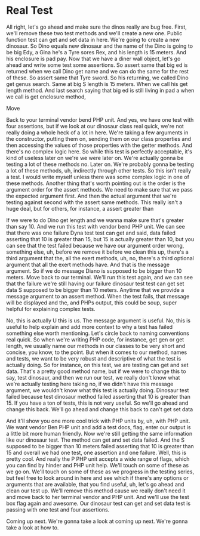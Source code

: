 # Real Test

All right, let's go ahead and make sure the dinos really are bug free. First, we'll remove these two test methods and we'll create a new one. Public function test can get and set data in here. We're going to create a new dinosaur. So Dino equals new dinosaur and the name of the Dino is going to be big Edy, a Gina he's a Tyre sores Rex, and his length is 15 meters. And his enclosure is pad pay. Now that we have a diner wall object, let's go ahead and write some test some assertions. So assert same that big ed is returned when we call Dino get name and we can do the same for the rest of these. So assert same that Tyre sword. So his returning, we called Dino get genus search. Same at big S length is 15 meters. When we call his get length method. And last search saying that big ed is still living in pad a when we call is get enclosure method,

Move

Back to your terminal vendor bend PHP unit. And yes, we have one test with four assertions, but if we look at our dinosaur class real quick, we're not really doing a whole heck of a lot in here. We're taking a few arguments in the constructor, putting them on, sending them on our class properties and then accessing the values of those properties with the getter methods. And there's no complex logic here. So while this test is perfectly acceptable, it's kind of useless later on we're we were later on. We're actually gonna be testing a lot of these methods no. Later on. We're probably gonna be testing a lot of these methods, uh, indirectly through other tests. So this isn't really a test. I would write myself unless there was some complex logic in one of these methods. Another thing that's worth pointing out is the order is the argument order for the assert methods. We need to make sure that we pass the expected argument first. And then the actual argument that we're testing against second with the assert same methods. This really isn't a huge deal, but for others, for instance, a assert greater than

If we were to do Dino get length and we wanna make sure that's greater than say 10. And we run this test with vendor bend PHP unit. We can see that there was one failure Dyna test test can get and said, data failed asserting that 10 is greater than 15, but 15 is actually greater than 10, but you can see that the test failed because we have our argument order wrong, something else, uh, before we remove it before we clean this up, there's a third argument that the, all the exert methods, uh, no, there's a third optional argument that all the exert methods have. And that is the message argument. So if we do message Diano is supposed to be bigger than 10 meters. Move back to our terminal. We'll run this test again, and we can see that the failure we're still having our failure dinosaur test test can get set data S supposed to be bigger than 10 meters. Anytime that we provide a message argument to an assert method. When the test fails, that message will be displayed and the, and PHPs output, this could be soup, super helpful for explaining complex tests.

No, this is actually U this is us. The message argument is useful. No, this is useful to help explain and add more context to why a test has failed something else worth mentioning. Let's circle back to naming conventions real quick. So when we're writing PHP code, for instance, get gen or get length, we usually name our methods in our classes to be very short and concise, you know, to the point. But when it comes to our method, names and tests, we want to be very robust and descriptive of what the test is actually doing. So for instance, on this test, we are testing can get and set data. That's a pretty good method name, but if we were to change this to say, test dinosaur, and then we run our test, we really don't know what we're actually testing here taking no, if we didn't have this message argument, we wouldn't know what this test is actually doing. Dinosaur test failed because test dinosaur method failed asserting that 10 is greater than 15. If you have a ton of tests, this is not very useful. So we'll go ahead and change this back. We'll go ahead and change this back to can't get set data

And it'll show you one more cool trick with PHP units by, uh, with PHP unit. We want vendor Ben PHP unit and add a test docs, flag, enter our output is a little bit more human friendly. Now we're still getting the same information like our dinosaur test. The method can get and set data failed. And the S supposed to be bigger than 10 meters failed asserting that 10 is greater than 15 and overall we had one test, one assertion and one failure. Well, this is pretty cool. And really the P PHP unit accepts a wide range of flags, which you can find by hinder and PHP unit help. We'll touch on some of these as we go on. We'll touch on some of these as we progress in the testing series, but feel free to look around in here and see which if there's any options or arguments that are available, that you find useful, uh, let's go ahead and clean our test up. We'll remove this method cause we really don't need it and move back to her terminal vendor and PHP unit. And we'll use the test box flag again and awesome. Our dinosaur test can get and set data test is passing with one test and four assertions.

<affirmative>

Coming up next. We're gonna take a look at coming up next. We're gonna take a look at how to.

